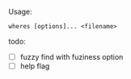 Usage:

`wheres [options]... <filename>`


todo:
- [ ] fuzzy find with fuziness option
- [ ] help flag

